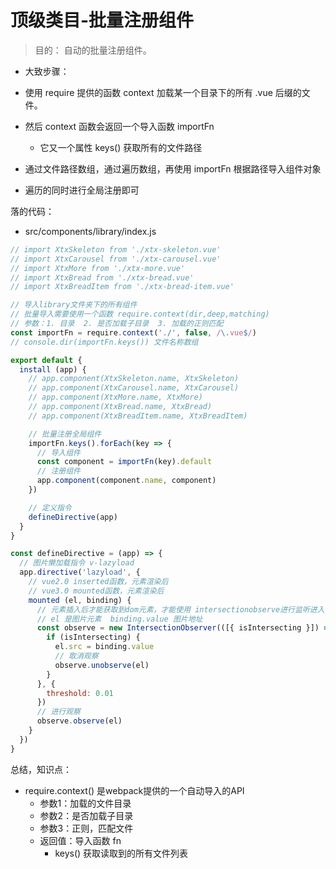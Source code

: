 # 顶级类目-批量注册组件

> 目的： 自动的批量注册组件。

- 大致步骤：

- 使用 require 提供的函数 context 加载某一个目录下的所有 .vue 后缀的文件。
- 然后 context 函数会返回一个导入函数 importFn
  - 它又一个属性 keys() 获取所有的文件路径
- 通过文件路径数组，通过遍历数组，再使用 importFn 根据路径导入组件对象
- 遍历的同时进行全局注册即可

落的代码：

- src/components/library/index.js
```js
// import XtxSkeleton from './xtx-skeleton.vue'
// import XtxCarousel from './xtx-carousel.vue'
// import XtxMore from './xtx-more.vue'
// import XtxBread from './xtx-bread.vue'
// import XtxBreadItem from './xtx-bread-item.vue'

// 导入library文件夹下的所有组件
// 批量导入需要使用一个函数 require.context(dir,deep,matching)
// 参数：1. 目录  2. 是否加载子目录  3. 加载的正则匹配
const importFn = require.context('./', false, /\.vue$/)
// console.dir(importFn.keys()) 文件名称数组

export default {
  install (app) {
    // app.component(XtxSkeleton.name, XtxSkeleton)
    // app.component(XtxCarousel.name, XtxCarousel)
    // app.component(XtxMore.name, XtxMore)
    // app.component(XtxBread.name, XtxBread)
    // app.component(XtxBreadItem.name, XtxBreadItem)

    // 批量注册全局组件
    importFn.keys().forEach(key => {
      // 导入组件
      const component = importFn(key).default
      // 注册组件
      app.component(component.name, component)
    })

    // 定义指令
    defineDirective(app)
  }
}

const defineDirective = (app) => {
  // 图片懒加载指令 v-lazyload
  app.directive('lazyload', {
    // vue2.0 inserted函数，元素渲染后
    // vue3.0 mounted函数，元素渲染后
    mounted (el, binding) {
      // 元素插入后才能获取到dom元素，才能使用 intersectionobserve进行监听进入可视区
      // el 是图片元素  binding.value 图片地址
      const observe = new IntersectionObserver(([{ isIntersecting }]) => {
        if (isIntersecting) {
          el.src = binding.value
          // 取消观察
          observe.unobserve(el)
        }
      }, {
        threshold: 0.01
      })
      // 进行观察
      observe.observe(el)
    }
  })
}
```

总结，知识点：

- require.context() 是webpack提供的一个自动导入的API
  - 参数1：加载的文件目录
  - 参数2：是否加载子目录
  - 参数3：正则，匹配文件
  - 返回值：导入函数 fn
    - keys() 获取读取到的所有文件列表


